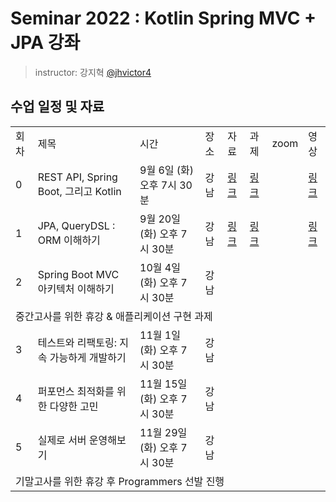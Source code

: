 # Seminar 2022 : Kotlin Spring MVC + JPA 강좌

> instructor: 강지혁 [@jhvictor4](https://www.github.com/jhvictor4)

## 수업 일정 및 자료
<table>
  <tr>
    <td>회차</td>
    <td>제목</td>
    <td>시간</td>
    <td>장소</td>
    <td>자료</td>
    <td>과제</td>
    <td>zoom</td>
    <td>영상</td>
  </tr>
  <tr>
    <td>0</td>
    <td>REST API, Spring Boot, 그리고 Kotlin</td>
    <td>9월 6일 (화) 오후 7시 30분</td>
    <td>강남</td>
    <td><a href="./seminar0/material.pdf">링크</a></td>
    <td><a href="https://github.com/wafflestudio/seminar-2022-springboot-assignment/blob/main/seminar0/README.md">링크</a></td>
    <td></td>
    <td><a href="https://youtu.be/XC3bkz6BsgE">링크</a></td>
  </tr>
  <tr>
    <td>1</td>
    <td>JPA, QueryDSL : ORM 이해하기</td>
    <td>9월 20일 (화) 오후 7시 30분</td>
    <td>강남</td>
    <td><a href="./seminar1/material.pdf">링크</a></td>
    <td><a href="https://github.com/wafflestudio/seminar-2022-springboot-assignment/blob/main/seminar1/README.md">링크</a></td>
    <td></td>
    <td><a href="https://youtu.be/6B1MYt7XYvY">링크</a></td>
  </tr>
  <tr>
    <td>2</td>
    <td>Spring Boot MVC 아키텍처 이해하기</td>
    <td>10월 4일 (화) 오후 7시 30분</td>
    <td>강남</td>
    <td></td>
    <td></td>
    <td></td>
    <td></td>
  </tr>
  <tr>
    <td colspan="9">중간고사를 위한 휴강 & 애플리케이션 구현 과제</td>
  </tr>
  <tr>
    <td>3</td>
    <td>테스트와 리팩토링: 지속 가능하게 개발하기</td>
    <td>11월 1일 (화) 오후 7시 30분</td>
    <td>강남</td>
    <td></td>
    <td></td>
    <td></td>
    <td></td>
  </tr>
  <tr>
    <td>4</td>
    <td>퍼포먼스 최적화를 위한 다양한 고민</td>
    <td>11월 15일 (화) 오후 7시 30분</td>
    <td>강남</td>
    <td></td>
    <td></td>
    <td></td>
    <td></td>
  </tr>
  <tr>
    <td>5</td>
    <td>실제로 서버 운영해보기</td>
    <td>11월 29일 (화) 오후 7시 30분</td>
    <td>강남</td>
    <td></td>
    <td></td>
    <td></td>
    <td></td>
  </tr>
  <tr>
    <td colspan="9">기말고사를 위한 휴강 후 Programmers 선발 진행</td>
  </tr>
</table>

